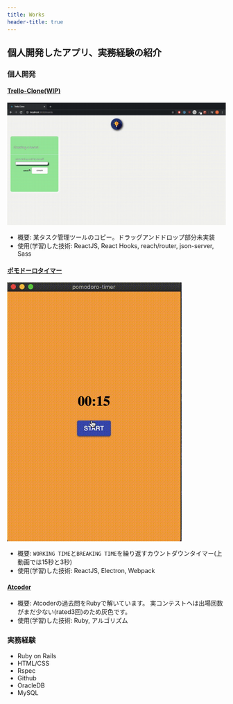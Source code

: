 ```yaml
---
title: Works
header-title: true
---
```

## 個人開発したアプリ、実務経験の紹介
### 個人開発
#### [Trello-Clone(WIP)](https://github.com/sodatsu01/trello-clone)
![imagegif](./out.gif)
- 概要: 某タスク管理ツールのコピー。ドラッグアンドドロップ部分未実装
- 使用(学習)した技術: ReactJS, React Hooks,  reach/router, json-server, Sass 
#### [ポモドーロタイマー](https://github.com/sodatsu01/pomodoro-timer)
![imagegif](./pomodoro.gif)
- 概要: `WORKING TIME`と`BREAKING TIME`を繰り返すカウントダウンタイマー(上動画では15秒と3秒)
- 使用(学習)した技術: ReactJS, Electron, Webpack
#### [Atcoder](https://github.com/sodatsu01/atcoder-problems)
- 概要: Atcoderの過去問をRubyで解いています。
実コンテストへは出場回数がまだ少ない(rated3回)のため灰色です。
- 使用(学習)した技術: Ruby, アルゴリズム

### 実務経験
- Ruby on Rails
- HTML/CSS
- Rspec
- Github
- OracleDB
- MySQL


